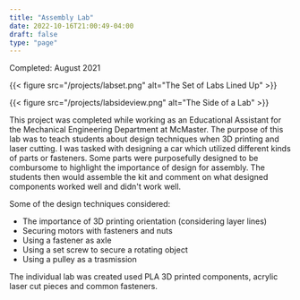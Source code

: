 ```yaml
---
title: "Assembly Lab"
date: 2022-10-16T21:00:49-04:00
draft: false
type: "page"
---
```


Completed: August 2021

{{< figure src="/projects/labset.png" alt="The Set of Labs Lined Up" >}}

{{< figure src="/projects/labsideview.png" alt="The Side of a Lab" >}}

This project was completed while working as an Educational Assistant for the Mechanical Engineering Department at McMaster. The purpose of this lab was to teach students about design techniques when 3D printing and laser cutting. I was tasked with designing a car which utilized different kinds of parts or fasteners. Some parts were purposefully designed to be combursome to highlight the importance of design for assembly. The students then would assemble the kit and comment on what designed components worked well and didn't work well. 

Some of the design techniques considered:
- The importance of 3D printing orientation (considering layer lines)
- Securing motors with fasteners and nuts
- Using a fastener as axle
- Using a set screw to secure a rotating object
- Using a pulley as a trasmission

The individual lab was created used PLA 3D printed components, acrylic laser cut pieces and common fasteners. 
